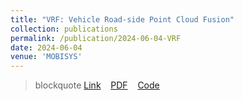 ```yaml
---
title: "VRF: Vehicle Road-side Point Cloud Fusion"
collection: publications
permalink: /publication/2024-06-04-VRF
date: 2024-06-04
venue: 'MOBISYS'
---
```

>blockquote [Link](https://dl.acm.org/doi/abs/10.1145/3643832.3661874) &nbsp;&nbsp; [PDF](http://alikhalid31.github.io/files/vrf.pdf) &nbsp;&nbsp; [Code](https://github.com/nsslofficial/VRF?tab=readme-ov-file)

